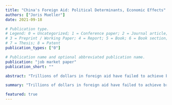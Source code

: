 ```yaml
---
title: "China's Foreign Aid: Political Determinants, Economic Effects"
authors: ["Joris Mueller"]
date: 2021-09-18

# Publication type.
# Legend: 0 = Uncategorized; 1 = Conference paper; 2 = Journal article;
# 3 = Preprint / Working Paper; 4 = Report; 5 = Book; 6 = Book section;
# 7 = Thesis; 8 = Patent
publication_types: ["0"]

# Publication name and optional abbreviated publication name.
publication: "job market paper"
publication_short: ""

abstract: "Trillions of dollars in foreign aid have failed to achieve broad-based economic development. Are economic and political objectives by donor countries to blame? I study China, a prominent but poorly understood donor, to make progress on this question. I build a novel contract- and firm-level dataset to identify the mechanism behind a domestic political objective driving China's aid allocation. I show that the Chinese government gives aid to other countries to generate employment for Chinese workers in response to local unrest in China. Connections between specific Chinese firms and other countries mean that variation in unrest in China also influences the timing and recipients of aid. This generates a novel IV to estimate the causal effects of such aid on recipient countries. I find large positive effects on GDP, consumption and employment. The results show that domestic political needs drive Chinese foreign aid. However, this does not undermine the benefits of aid to recipients."

summary: "Trillions of dollars in foreign aid have failed to achieve broad-based economic development. Are economic and political objectives by donor countries to blame? I study China, a prominent but poorly understood donor, to make progress on this question. I build a novel contract- and firm-level dataset to identify the mechanism behind a domestic political objective driving China's aid allocation. I show that the Chinese government gives aid to other countries to generate employment for Chinese workers in response to local unrest in China. Connections between specific Chinese firms and other countries mean that variation in unrest in China also influences the timing and recipients of aid. This generates a novel IV to estimate the causal effects of such aid on recipient countries. I find large positive effects on GDP, consumption and employment. The results show that domestic political needs drive Chinese foreign aid. However, this does not undermine the benefits of aid to recipients."

featured: true
---
```

